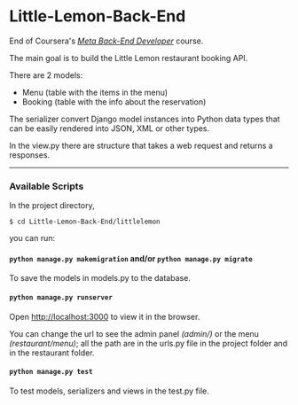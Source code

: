 # Little-Lemon-Back-End
End of Coursera's [*Meta Back-End Developer*](https://www.coursera.org/professional-certificates/meta-back-end-developer) course.

The main goal is to build the Little Lemon restaurant booking API.

There are 2 models:
- Menu (table with the items in the menu)
- Booking (table with the info about the reservation)

The serializer convert Django model instances into Python data types that can be easily rendered into JSON, XML or other types.

In the view.py there are structure that takes a web request and returns a responses.

---
### Available Scripts

In the project directory,

`$ cd Little-Lemon-Back-End/littlelemon`

you can run:

#### `python manage.py makemigration` and/or `python manage.py migrate`

To save the models in models.py to the database.

#### `python manage.py runserver`

Open [http://localhost:3000](http://127.0.0.1:8000/) to view it in the browser.

You can change the url to see the admin panel *(admin/)* or the menu *(restaurant/menu)*; all the path are in the urls.py file in the project folder and in the restaurant folder.

#### `python manage.py test`

To test models, serializers and views in the test.py file.
